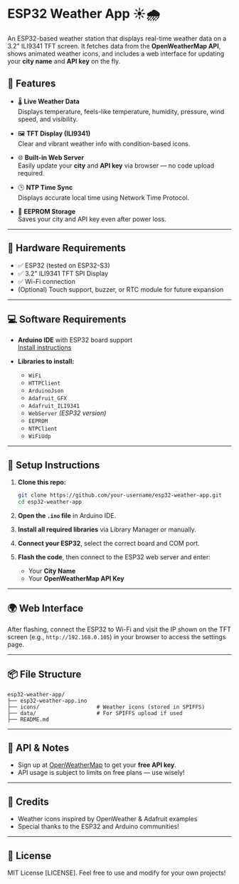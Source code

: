 # ESP32 Weather App ☀️🌧️

An ESP32-based weather station that displays real-time weather data on a 3.2" ILI9341 TFT screen. It fetches data from the **OpenWeatherMap API**, shows animated weather icons, and includes a web interface for updating your **city name** and **API key** on the fly.

## 🚀 Features

- 🌡️ **Live Weather Data**  
  Displays temperature, feels-like temperature, humidity, pressure, wind speed, and visibility.

- 🖼️ **TFT Display (ILI9341)**  
  Clear and vibrant weather info with condition-based icons.

- 🌐 **Built-in Web Server**  
  Easily update your **city** and **API key** via browser — no code upload required.

- 🕒 **NTP Time Sync**  
  Displays accurate local time using Network Time Protocol.

- 💾 **EEPROM Storage**  
  Saves your city and API key even after power loss.

---

## 🧰 Hardware Requirements

- ✅ ESP32 (tested on ESP32-S3)
- ✅ 3.2" ILI9341 TFT SPI Display
- ✅ Wi-Fi connection
- (Optional) Touch support, buzzer, or RTC module for future expansion

---

## 💻 Software Requirements

- **Arduino IDE** with ESP32 board support  
  [Install instructions](https://docs.espressif.com/projects/arduino-esp32/en/latest/installing.html)

- **Libraries to install:**
  - `WiFi`
  - `HTTPClient`
  - `ArduinoJson`
  - `Adafruit_GFX`
  - `Adafruit_ILI9341`
  - `WebServer` *(ESP32 version)*
  - `EEPROM`
  - `NTPClient`
  - `WiFiUdp`

---

## 🔧 Setup Instructions

1. **Clone this repo:**
   ```bash
   git clone https://github.com/your-username/esp32-weather-app.git
   cd esp32-weather-app
   ```

2. **Open the `.ino` file** in Arduino IDE.

3. **Install all required libraries** via Library Manager or manually.

4. **Connect your ESP32**, select the correct board and COM port.

5. **Flash the code**, then connect to the ESP32 web server and enter:
   - Your **City Name**
   - Your **OpenWeatherMap API Key**

---

## 🌍 Web Interface

After flashing, connect the ESP32 to Wi-Fi and visit the IP shown on the TFT screen (e.g., `http://192.168.0.105`) in your browser to access the settings page.

---

## 📦 File Structure

```
esp32-weather-app/
├── esp32-weather-app.ino
├── icons/                  # Weather icons (stored in SPIFFS)
├── data/                   # For SPIFFS upload if used
├── README.md
```

---

## 📡 API & Notes

- Sign up at [OpenWeatherMap](https://openweathermap.org/api) to get your **free API key**.
- API usage is subject to limits on free plans — use wisely!

---

## 🤝 Credits

- Weather icons inspired by OpenWeather & Adafruit examples  
- Special thanks to the ESP32 and Arduino communities!

---

## 📜 License

MIT License [LICENSE]. Feel free to use and modify for your own projects!
